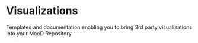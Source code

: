 # Visualizations
Templates and documentation enabling you to bring 3rd party visualizations into your MooD Repository
